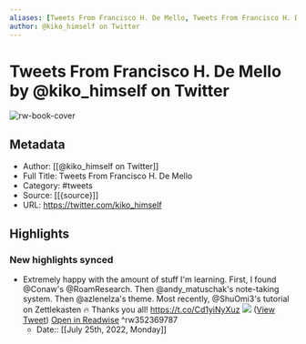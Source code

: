 ```yaml
---
aliases: [Tweets From Francisco H. De Mello, Tweets From Francisco H. De Mello]
author: @kiko_himself on Twitter
---
```

# Tweets From Francisco H. De Mello by @kiko_himself on Twitter

![rw-book-cover](https://pbs.twimg.com/profile_images/1530016111768526849/V1oZd8MO.png)

## Metadata
- Author: [[@kiko_himself on Twitter]]
- Full Title: Tweets From Francisco H. De Mello
- Category: #tweets
- Source: [[{source}]]
- URL: https://twitter.com/kiko_himself

## Highlights
### New highlights synced
- Extremely happy with the amount of stuff I'm learning. First, I found @Conaw's @RoamResearch. Then @andy_matuschak's note-taking system. Then @azlenelza's theme. Most recently, @ShuOmi3's tutorial on Zettlekasten 🔥
  Thanks you all! https://t.co/Cd1yiNyXuz
  ![](https://pbs.twimg.com/media/EaRk5lLXsAE9qo6.jpg) ([View Tweet](https://twitter.com/kiko_himself/status/1271252162908217347)) [Open in Readwise](https://readwise.io/open/352369787) ^rw352369787
    - Date:: [[July 25th, 2022, Monday]]
